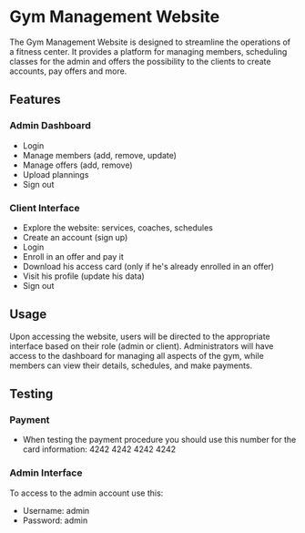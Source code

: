 # Gym Management Website

The Gym Management Website is designed to streamline the operations of a fitness center. It provides a platform for managing members, scheduling classes for the admin and offers the possibility to the clients to create accounts, pay offers and more.

## Features

### Admin Dashboard

- Login
- Manage members (add, remove, update)
- Manage offers (add, remove)
- Upload plannings
- Sign out

### Client Interface

- Explore the website: services, coaches, schedules
- Create an account (sign up)
- Login
- Enroll in an offer and pay it
- Download his access card (only if he's already enrolled in an offer)
- Visit his profile (update his data)
- Sign out

## Usage

Upon accessing the website, users will be directed to the appropriate interface based on their role (admin or client). Administrators will have access to the dashboard for managing all aspects of the gym, while members can view their details, schedules, and make payments.

## Testing

### Payment
- When testing the payment procedure you should use this number for the card information: 4242 4242 4242 4242

### Admin Interface

To access to the admin account use this:

- Username: admin
- Password: admin

